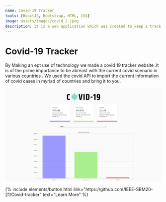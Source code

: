```yaml
---
name: Covid-19 Tracker
tools: [ReactJS, Bootstrap, HTML, CSS]
image: assets/images/covid_2.jpeg
description: It is a web application which was created to keep a track of Covid-19 cases all over the world. The site is updated everyday with number of new cases tested everyday.
---
```


# Covid-19 Tracker

By Making an ept use of technology we made a covid 19 tracker website .It is of the prime importance to be abreast with the current covid scenario in various countries . We used the covid API to import the current information of covid cases in myriad of countries and bring it to you.

![image](/assets/images/covid_1.jpeg)

<p class="text-center">
{% include elements/button.html link="https://github.com/IEEE-SBM20-21/Covid-tracker" text="Learn More" %}
</p>
